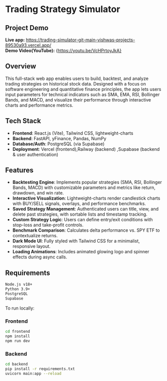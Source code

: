 # Trading Strategy Simulator

## Project Demo

**Live app:** https://trading-simulator-git-main-vishwas-projects-89530a93.vercel.app/  
**Demo Video(YouTube):** {https://youtu.be/VcHPrtoyJkA}

## Overview

This full-stack web app enables users to build, backtest, and analyze trading strategies on historical stock data. Designed with a focus on software engineering and quantitative finance principles, the app lets users input parameters for technical indicators such as SMA, EMA, RSI, Bollinger Bands, and MACD, and visualize their performance through interactive charts and performance metrics.

## Tech Stack

- **Frontend**: React.js (Vite), Tailwind CSS, lightweight-charts
- **Backend**: FastAPI, yFinance, Pandas, NumPy
- **Database/Auth**: PostgreSQL (via Supabase)
- **Deployment**: Vercel (frontend),Railway (backend) ,Supabase (backend & user authentication)

## Features

- **Backtesting Engine**: Implements popular strategies (SMA, RSI, Bollinger Bands, MACD) with customizable parameters and metrics like return, drawdown, and win rate.
- **Interactive Visualization**: Lightweight-charts render candlestick charts with BUY/SELL signals, overlays, and performance benchmarks.
- **Saved Strategy Management**: Authenticated users can title, view, and delete past strategies, with sortable lists and timestamp tracking.
- **Custom Strategy Logic**: Users can define entry/exit conditions with stop-loss and take-profit controls.
- **Benchmark Comparison**: Calculates delta performance vs. SPY ETF to contextualize returns.
- **Dark Mode UI**: Fully styled with Tailwind CSS for a minimalist, responsive layout.
- **Loading Animations**: Includes animated glowing logo and spinner effects during async calls.

## Requirements

```bash
Node.js v18+
Python 3.9+
PostgreSQL
Supabase
```

To run locally:

### Frontend

```bash
cd frontend
npm install
npm run dev
```

### Backend

```bash
cd backend
pip install -r requirements.txt
uvicorn main:app --reload
```

